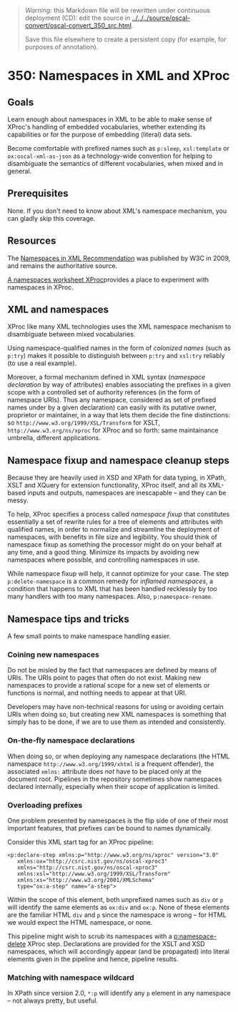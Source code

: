 

> *Warning:* this Markdown file will be rewritten under continuous deployment (CD): edit the source in [../../../source/oscal-convert/oscal-convert_350_src.html](../../../source/oscal-convert/oscal-convert_350_src.html).
> 
> Save this file elsewhere to create a persistent copy (for example, for purposes of annotation).

# 350: Namespaces in XML and XProc

## Goals

Learn enough about namespaces in XML to be able to make sense of XProc's handling of embedded vocabularies, whether extending its capabilities or for the purpose of embedding (literal) data sets.

Become comfortable with prefixed names such as `p:sleep`, `xsl:template` or `ox:oscal-xml-as-json` as a technology-wide convention for helping to disambiguate the semantics of different vocabularies, when mixed and in general.

## Prerequisites

None. If you don't need to know about XML's namespace mechanism, you can gladly skip this coverage.

## Resources

The [Namespaces in XML Recommendation](https://www.w3.org/TR/REC-xml-names) was published by W3C in 2009, and remains the authoritative source.

[A namespaces worksheet XProc](../../worksheets/NAMESPACE_worksheet.xpl)provides a place to experiment with namespaces in XProc.

## XML and namespaces

XProc like many XML technologies uses the XML namespace mechanism to disambiguate between mixed vocabularies.

Using namespace-qualified names in the form of *colonized names* (such as `p:try`) makes it possible to distinguish between `p:try` and `xsl:try` reliably (to use a real example).

Moreover, a formal mechanism defined in XML syntax (*namespace declaration* by way of attributes) enables associating the prefixes in a given scope with a controlled set of authority references (in the form of namespace URIs). Thus any namespace, considered as set of prefixed names under by a given declaration) can easily with its putative owner, proprietor or maintainer, in a way that lets them decide the fine distinctions: so `http://www.w3.org/1999/XSL/Transform` for XSLT, `http://www.w3.org/ns/xproc` for XProc and so forth: same maintainance umbrella, different applications.

## Namespace fixup and namespace cleanup steps

Because they are heavily used in XSD and XPath for data typing, in XPath, XSLT and XQuery for extension functionality, XProc itself, and all its XML-based inputs and outputs, namespaces are inescapable – and they can be messy.

To help, XProc specifies a process called *namespace fixup* that constitutes essentially a set of rewrite rules for a tree of elements and attributes with qualified names, in order to normalize and streamline the deployment of namespaces, with benefits in file size and legibility. You should think of namespace fixup as something the processor might do on your behalf at any time, and a good thing. Minimize its impacts by avoiding new namespaces where possible, and controlling namespaces in use.

While namespace fixup will help, it cannot optimize for your case. The step `p:delete-namespace` is a common remedy for *inflamed namespaces*, a condition that happens to XML that has been handled recklessly by too many handlers with too many namespaces. Also, `p:namespace-rename`.

## Namespace tips and tricks

A few small points to make namespace handling easier.

### Coining new namespaces

Do not be misled by the fact that namespaces are defined by means of URIs. The URIs point to pages that often do not exist. Making new namespaces to provide a rational scope for a new set of elements or functions is normal, and nothing needs to appear at that URI.

Developers may have non-technical reasons for using or avoiding certain URIs when doing so, but creating new XML namespaces is something that simply has to be done, if we are to use them as intended and consistently.

### On-the-fly namespace declarations

When doing so, or when deploying any namespace declarations (the HTML namespace `http://www.w3.org/1999/xhtml` is a frequent offender), the associated `xmlns:` attribute does *not* have to be placed only at the document root. Pipelines in the repository sometimes show namespaces declared internally, especially when their scope of application is limited.

### Overloading prefixes

One problem presented by namespaces is the flip side of one of their most important features, that prefixes can be bound to names dynamically.

Consider this XML start tag for an XProc pipeline:

```
<p:declare-step xmlns:p="http://www.w3.org/ns/xproc" version="3.0"
   xmlns:ox="http://csrc.nist.gov/ns/oscal-xproc3"
   xmlns="http://csrc.nist.gov/ns/oscal-xproc3"
   xmlns:xsl="http://www.w3.org/1999/XSL/Transform"
   xmlns:xs="http://www.w3.org/2001/XMLSchema"
   type="ox:a-step" name="a-step">
```

Within the scope of this element, both unprefixed names such as `div` or `p` will identify the same elements as `ox:div` and `ox:p`. None of these elements are the familiar HTML `div` and `p` since the namespace is wrong – for HTML we would expect the HTML namespace, or none.

This pipeline might wish to scrub its namespaces with a [p:namespace-delete](https://spec.xproc.org/3.0/steps/#c.namespace-delete) XProc step. Declarations are provided for the XSLT and XSD namespaces, which will accordingly appear (and be propagated) into literal elements given in the pipeline and hence, pipeline results.

### Matching with namespace wildcard

In XPath since version 2.0, `*:p` will identify any `p` element in any namespace – not always pretty, but useful.
